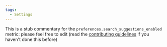 ```yaml
---
tags:
  - Settings
---
```


This is a stub commentary for the `preferences.search_suggestions_enabled` metric: please feel free to edit (read the
[contributing guidelines](https://github.com/mozilla/glean-annotations/blob/main/CONTRIBUTING.md)
if you haven't done this before)
